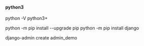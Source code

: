 #### python3  ###
python -V
python3+

python -m pip install --upgrade pip
python -m pip install django

django-admin create admin_demo


